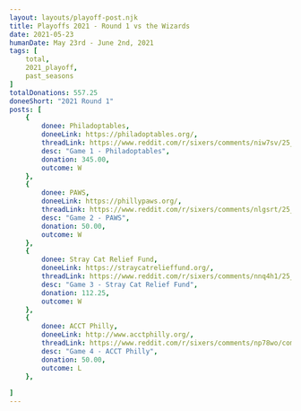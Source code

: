 ```yaml
---
layout: layouts/playoff-post.njk
title: Playoffs 2021 - Round 1 vs the Wizards
date: 2021-05-23
humanDate: May 23rd - June 2nd, 2021
tags: [
    total,
    2021_playoff,
    past_seasons
]
totalDonations: 557.25
doneeShort: "2021 Round 1"
posts: [
    {
        donee: Philadoptables,
        doneeLink: https://philadoptables.org/,
        threadLink: https://www.reddit.com/r/sixers/comments/niw7sv/25_to_philadoptables_with_a_sixers_win_over/,
        desc: "Game 1 - Philadoptables",
        donation: 345.00,
        outcome: W
    },
    {
        donee: PAWS,
        doneeLink: https://phillypaws.org/,
        threadLink: https://www.reddit.com/r/sixers/comments/nlgsrt/25_to_paws_philadelphia_animal_welfare_society_in/,
        desc: "Game 2 - PAWS",
        donation: 50.00,
        outcome: W
    },
    {
        donee: Stray Cat Relief Fund,
        doneeLink: https://straycatrelieffund.org/,
        threadLink: https://www.reddit.com/r/sixers/comments/nnq4h1/25_to_stray_cat_relief_fund_in_honor_of_tonights/,
        desc: "Game 3 - Stray Cat Relief Fund",
        donation: 112.25,
        outcome: W
    },
    {
        donee: ACCT Philly,
        doneeLink: http://www.acctphilly.org/,
        threadLink: https://www.reddit.com/r/sixers/comments/np78wo/complete_the_sweep_25_to_acct_philly_in_honor_of/,
        desc: "Game 4 - ACCT Philly",
        donation: 50.00,
        outcome: L
    },
   
]
---
```

